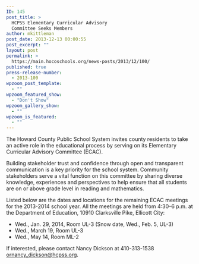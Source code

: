 ```yaml
---
ID: 145
post_title: >
  HCPSS Elementary Curricular Advisory
  Committee Seeks Members
author: mkittleman
post_date: 2013-12-13 00:00:55
post_excerpt: ""
layout: post
permalink: >
  https://main.hocoschools.org/news-posts/2013/12/100/
published: true
press-release-number:
  - 2013-100
wpzoom_post_template:
  - ""
wpzoom_featured_show:
  - "Don't Show"
wpzoom_gallery_show:
  - ""
wpzoom_is_featured:
  - ""
---
```

The Howard County Public School System invites county residents to take an active role in the educational process by serving on its Elementary Curricular Advisory Committee (ECAC).

Building stakeholder trust and confidence through open and transparent communication is a key priority for the school system. Community stakeholders serve a vital function on this committee by sharing diverse knowledge, experiences and perspectives to help ensure that all students are on or above grade level in reading and mathematics.

Listed below are the dates and locations for the remaining ECAC meetings for the 2013-2014 school year. All the meetings are held from 4:30–6 p.m. at the Department of Education, 10910 Clarksville Pike, Ellicott City:

- Wed., Jan. 29, 2014, Room UL-3 (Snow date, Wed., Feb. 5, UL-3)
- Wed., March 19, Room UL-3
- Wed., May 14, Room ML-2

If interested, please contact Nancy Dickson at 410-313-1538 ornancy_dickson@hcpss.org.
